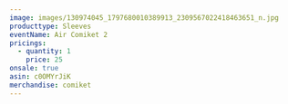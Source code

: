 ```yaml
---
image: images/130974045_1797680010389913_2309567022418463651_n.jpg
producttype: Sleeves
eventName: Air Comiket 2
pricings:
  - quantity: 1
    price: 25
onsale: true
asin: c0OMYrJiK
merchandise: comiket
---
```


